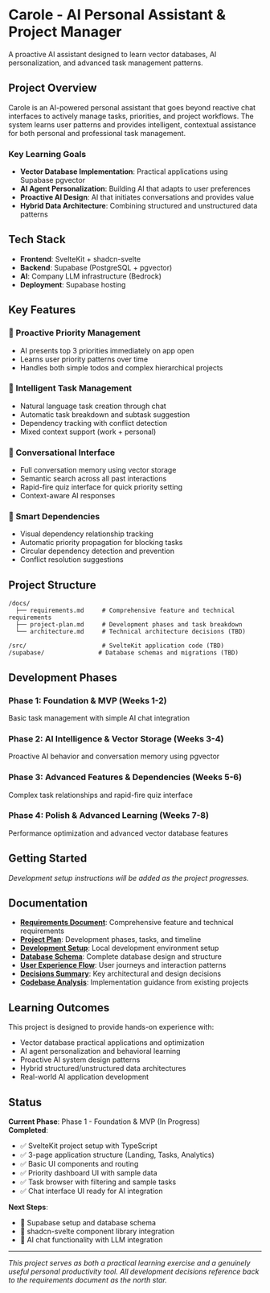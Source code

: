 # Carole - AI Personal Assistant & Project Manager

A proactive AI assistant designed to learn vector databases, AI personalization, and advanced task management patterns.

## Project Overview

Carole is an AI-powered personal assistant that goes beyond reactive chat interfaces to actively manage tasks, priorities, and project workflows. The system learns user patterns and provides intelligent, contextual assistance for both personal and professional task management.

### Key Learning Goals

- **Vector Database Implementation**: Practical applications using Supabase pgvector
- **AI Agent Personalization**: Building AI that adapts to user preferences
- **Proactive AI Design**: AI that initiates conversations and provides value
- **Hybrid Data Architecture**: Combining structured and unstructured data patterns

## Tech Stack

- **Frontend**: SvelteKit + shadcn-svelte
- **Backend**: Supabase (PostgreSQL + pgvector)
- **AI**: Company LLM infrastructure (Bedrock)
- **Deployment**: Supabase hosting

## Key Features

### 🎯 Proactive Priority Management

- AI presents top 3 priorities immediately on app open
- Learns user priority patterns over time
- Handles both simple todos and complex hierarchical projects

### 🧠 Intelligent Task Management

- Natural language task creation through chat
- Automatic task breakdown and subtask suggestion
- Dependency tracking with conflict detection
- Mixed context support (work + personal)

### 💬 Conversational Interface

- Full conversation memory using vector storage
- Semantic search across all past interactions
- Rapid-fire quiz interface for quick priority setting
- Context-aware AI responses

### 🔗 Smart Dependencies

- Visual dependency relationship tracking
- Automatic priority propagation for blocking tasks
- Circular dependency detection and prevention
- Conflict resolution suggestions

## Project Structure

```
/docs/
  ├── requirements.md     # Comprehensive feature and technical requirements
  ├── project-plan.md     # Development phases and task breakdown
  └── architecture.md     # Technical architecture decisions (TBD)

/src/                     # SvelteKit application code (TBD)
/supabase/               # Database schemas and migrations (TBD)
```

## Development Phases

### Phase 1: Foundation & MVP (Weeks 1-2)

Basic task management with simple AI chat integration

### Phase 2: AI Intelligence & Vector Storage (Weeks 3-4)

Proactive AI behavior and conversation memory using pgvector

### Phase 3: Advanced Features & Dependencies (Weeks 5-6)

Complex task relationships and rapid-fire quiz interface

### Phase 4: Polish & Advanced Learning (Weeks 7-8)

Performance optimization and advanced vector database features

## Getting Started

_Development setup instructions will be added as the project progresses._

## Documentation

- **[Requirements Document](./docs/requirements.md)**: Comprehensive feature and technical requirements
- **[Project Plan](./docs/project-plan.md)**: Development phases, tasks, and timeline
- **[Development Setup](./docs/development-setup.md)**: Local development environment setup
- **[Database Schema](./docs/database-schema.md)**: Complete database design and structure
- **[User Experience Flow](./docs/user-experience-flow.md)**: User journeys and interaction patterns
- **[Decisions Summary](./docs/decisions-summary.md)**: Key architectural and design decisions
- **[Codebase Analysis](./docs/codebase-analysis.md)**: Implementation guidance from existing projects

## Learning Outcomes

This project is designed to provide hands-on experience with:

- Vector database practical applications and optimization
- AI agent personalization and behavioral learning
- Proactive AI system design patterns
- Hybrid structured/unstructured data architectures
- Real-world AI application development

## Status

**Current Phase**: Phase 1 - Foundation & MVP (In Progress)  
**Completed**:

- ✅ SvelteKit project setup with TypeScript
- ✅ 3-page application structure (Landing, Tasks, Analytics)
- ✅ Basic UI components and routing
- ✅ Priority dashboard UI with sample data
- ✅ Task browser with filtering and sample tasks
- ✅ Chat interface UI ready for AI integration

**Next Steps**:

- 🔄 Supabase setup and database schema
- 🔄 shadcn-svelte component library integration
- 🔄 AI chat functionality with LLM integration

---

_This project serves as both a practical learning exercise and a genuinely useful personal productivity tool. All development decisions reference back to the requirements document as the north star._
